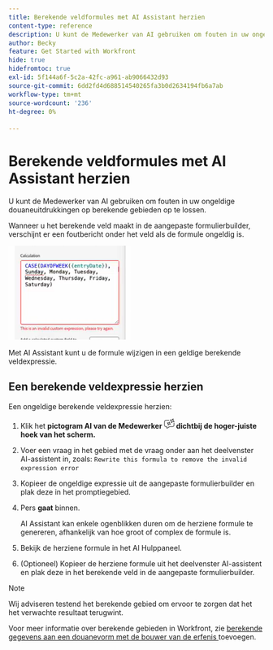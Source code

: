 ```yaml
---
title: Berekende veldformules met AI Assistant herzien
content-type: reference
description: U kunt de Medewerker van AI gebruiken om fouten in uw ongeldige douaneuitdrukkingen op berekende gebieden op te lossen.
author: Becky
feature: Get Started with Workfront
hide: true
hidefromtoc: true
exl-id: 5f144a6f-5c2a-42fc-a961-ab9066432d93
source-git-commit: 6dd2fd4d688514540265fa3b0d2634194fb6a7ab
workflow-type: tm+mt
source-wordcount: '236'
ht-degree: 0%

---
```


# Berekende veldformules met AI Assistant herzien

U kunt de Medewerker van AI gebruiken om fouten in uw ongeldige douaneuitdrukkingen op berekende gebieden op te lossen.

Wanneer u het berekende veld maakt in de aangepaste formulierbuilder, verschijnt er een foutbericht onder het veld als de formule ongeldig is.

![ Ongeldige uitdrukkingsfout ](assets/invalid-expression.png)

Met AI Assistant kunt u de formule wijzigen in een geldige berekende veldexpressie.

## Een berekende veldexpressie herzien

Een ongeldige berekende veldexpressie herzien:

1. Klik het **pictogram AI van de Medewerker ![ AI Medewerker pictogram ](assets/ai-assistant-icon.png) dichtbij de hoger-juiste hoek van het scherm.**
1. Voer een vraag in het gebied met de vraag onder aan het deelvenster AI-assistent in, zoals:
   `Rewrite this formula to remove the invalid expression error`
1. Kopieer de ongeldige expressie uit de aangepaste formulierbuilder en plak deze in het promptiegebied.
1. Pers **gaat** binnen.

   AI Assistant kan enkele ogenblikken duren om de herziene formule te genereren, afhankelijk van hoe groot of complex de formule is.
1. Bekijk de herziene formule in het AI Hulppaneel.
1. (Optioneel) Kopieer de herziene formule uit het deelvenster AI-assistent en plak deze in het berekende veld in de aangepaste formulierbuilder.

>[!NOTE]
>
>Wij adviseren testend het berekende gebied om ervoor te zorgen dat het het verwachte resultaat terugwint.

Voor meer informatie over berekende gebieden in Workfront, zie [ berekende gegevens aan een douanevorm met de bouwer van de erfenis ](/help/quicksilver/administration-and-setup/customize-workfront/create-manage-custom-forms/add-calculated-data-to-custom-form.md) toevoegen.
